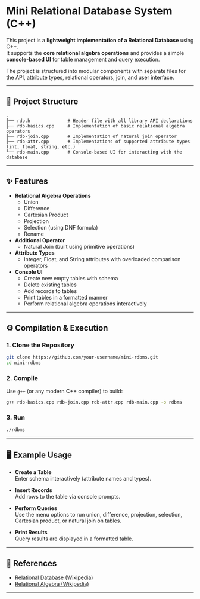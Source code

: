 # Mini Relational Database System (C++)

This project is a **lightweight implementation of a Relational Database** using C++.  
It supports the **core relational algebra operations** and provides a simple **console-based UI** for table management and query execution.  

The project is structured into modular components with separate files for the API, attribute types, relational operators, join, and user interface.  

---

## 📂 Project Structure

```
.
├── rdb.h              # Header file with all library API declarations
├── rdb-basics.cpp     # Implementation of basic relational algebra operators
├── rdb-join.cpp       # Implementation of natural join operator
├── rdb-attr.cpp       # Implementations of supported attribute types (int, float, string, etc.)
└── rdb-main.cpp       # Console-based UI for interacting with the database
```

---

## ✨ Features

- **Relational Algebra Operations**
  - Union  
  - Difference  
  - Cartesian Product  
  - Projection  
  - Selection (using DNF formula)  
  - Rename  
- **Additional Operator**
  - Natural Join (built using primitive operations)  
- **Attribute Types**
  - Integer, Float, and String attributes with overloaded comparison operators  
- **Console UI**
  - Create new empty tables with schema  
  - Delete existing tables  
  - Add records to tables  
  - Print tables in a formatted manner  
  - Perform relational algebra operations interactively  

---

## ⚙️ Compilation & Execution

### 1. Clone the Repository
```bash
git clone https://github.com/your-username/mini-rdbms.git
cd mini-rdbms
```

### 2. Compile
Use `g++` (or any modern C++ compiler) to build:
```bash
g++ rdb-basics.cpp rdb-join.cpp rdb-attr.cpp rdb-main.cpp -o rdbms
```

### 3. Run
```bash
./rdbms
```

---

## 🖥️ Example Usage

- **Create a Table**  
  Enter schema interactively (attribute names and types).  

- **Insert Records**  
  Add rows to the table via console prompts.  

- **Perform Queries**  
  Use the menu options to run union, difference, projection, selection, Cartesian product, or natural join on tables.  

- **Print Results**  
  Query results are displayed in a formatted table.  

---

## 📖 References

- [Relational Database (Wikipedia)](https://en.wikipedia.org/wiki/Relational_database)  
- [Relational Algebra (Wikipedia)](https://en.wikipedia.org/wiki/Relational_algebra)  

---
